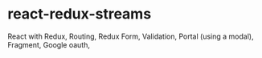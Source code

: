 # react-redux-streams
React with Redux, Routing, Redux Form, Validation, Portal (using a modal), Fragment, Google oauth, 

